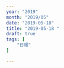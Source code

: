```yaml
---
year: "2019"
month: "2019/05"
date: "2019-05-18"
title: "2019-05-18 "
draft: true
tags: [
    "日報"
]

---
```



